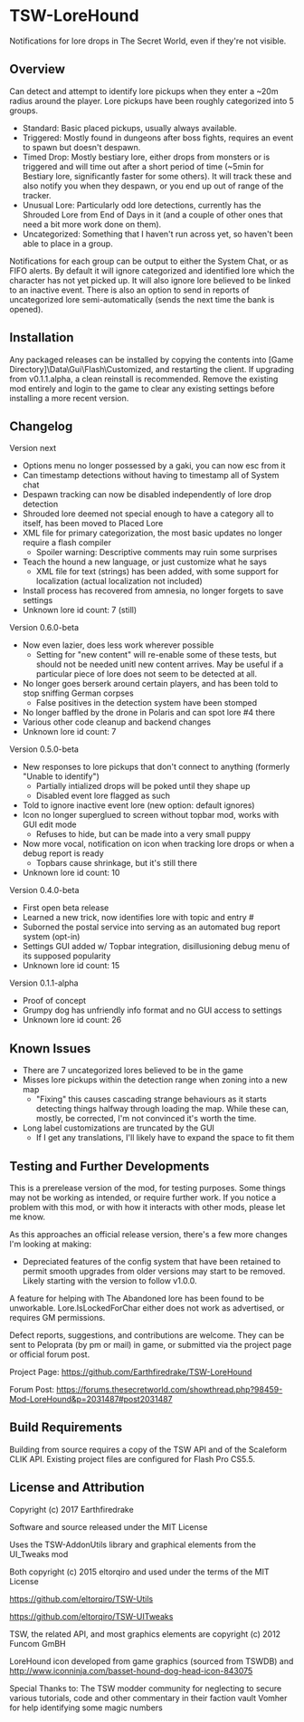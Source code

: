 # TSW-LoreHound
Notifications for lore drops in The Secret World, even if they're not visible.

## Overview
Can detect and attempt to identify lore pickups when they enter a ~20m radius around the player. Lore pickups have been roughly categorized into 5 groups.
+ Standard: Basic placed pickups, usually always available.
+ Triggered: Mostly found in dungeons after boss fights, requires an event to spawn but doesn't despawn.
+ Timed Drop: Mostly bestiary lore, either drops from monsters or is triggered and will time out after a short period of time (~5min for Bestiary lore, significantly faster for some others). It will track these and also notify you when they despawn, or you end up out of range of the tracker.
+ Unusual Lore: Particularly odd lore detections, currently has the Shrouded Lore from End of Days in it (and a couple of other ones that need a bit more work done on them).
+ Uncategorized: Something that I haven't run across yet, so haven't been able to place in a group.

Notifications for each group can be output to either the System Chat, or as FIFO alerts. By default it will ignore categorized and identified lore which the character has not yet picked up. It will also ignore lore believed to be linked to an inactive event. There is also an option to send in reports of uncategorized lore semi-automatically (sends the next time the bank is opened).

## Installation
Any packaged releases can be installed by copying the contents into [Game Directory]\Data\Gui\Flash\Customized, and restarting the client.
If upgrading from v0.1.1.alpha, a clean reinstall is recommended. Remove the existing mod entirely and login to the game to clear any existing settings before installing a more recent version.

## Changelog
Version next
+ Options menu no longer possessed by a gaki, you can now esc from it
+ Can timestamp detections without having to timestamp all of System chat
+ Despawn tracking can now be disabled independently of lore drop detection
+ Shrouded lore deemed not special enough to have a category all to itself, has been moved to Placed Lore
+ XML file for primary categorization, the most basic updates no longer require a flash compiler
  + Spoiler warning: Descriptive comments may ruin some surprises
+ Teach the hound a new language, or just customize what he says
  + XML file for text (strings) has been added, with some support for localization (actual localization not included)
+ Install process has recovered from amnesia, no longer forgets to save settings
+ Unknown lore id count: 7 (still)

Version 0.6.0-beta
+ Now even lazier, does less work wherever possible
  + Setting for "new content" will re-enable some of these tests, but should not be needed unitl new content arrives. May be useful if a particular piece of lore does not seem to be detected at all.
+ No longer goes berserk around certain players, and has been told to stop sniffing German corpses
  + False positives in the detection system have been stomped
+ No longer baffled by the drone in Polaris and can spot lore #4 there
+ Various other code cleanup and backend changes
+ Unknown lore id count: 7

Version 0.5.0-beta
+ New responses to lore pickups that don't connect to anything (formerly "Unable to identify")
  + Partially intialized drops will be poked until they shape up
  + Disabled event lore flagged as such
+ Told to ignore inactive event lore (new option: default ignores)
+ Icon no longer superglued to screen without topbar mod, works with GUI edit mode
  + Refuses to hide, but can be made into a very small puppy
+ Now more vocal, notification on icon when tracking lore drops or when a debug report is ready
  + Topbars cause shrinkage, but it's still there
+ Unknown lore id count: 10

Version 0.4.0-beta
+ First open beta release
+ Learned a new trick, now identifies lore with topic and entry #
+ Suborned the postal service into serving as an automated bug report system (opt-in)
+ Settings GUI added w/ Topbar integration, disillusioning debug menu of its supposed popularity
+ Unknown lore id count: 15

Version 0.1.1-alpha
+ Proof of concept
+ Grumpy dog has unfriendly info format and no GUI access to settings
+ Unknown lore id count:  26

## Known Issues
+ There are 7 uncategorized lores believed to be in the game
+ Misses lore pickups within the detection range when zoning into a new map
  + "Fixing" this causes cascading strange behaviours as it starts detecting things halfway through loading the map. While these can, mostly, be corrected, I'm not convinced it's worth the time.
+ Long label customizations are truncated by the GUI
  + If I get any translations, I'll likely have to expand the space to fit them

## Testing and Further Developments
This is a prerelease version of the mod, for testing purposes. Some things may not be working as intended, or require further work. If you notice a problem with this mod, or with how it interacts with other mods, please let me know.

As this approaches an official release version, there's a few more changes I'm looking at making:
+ Depreciated features of the config system that have been retained to permit smooth upgrades from older versions may start to be removed. Likely starting with the version to follow v1.0.0.

A feature for helping with The Abandoned lore has been found to be unworkable. Lore.IsLockedForChar either does not work as advertised, or requires GM permissions.

Defect reports, suggestions, and contributions are welcome. They can be sent to Peloprata (by pm or mail) in game, or submitted via the project page or official forum post.

Project Page: https://github.com/Earthfiredrake/TSW-LoreHound

Forum Post: https://forums.thesecretworld.com/showthread.php?98459-Mod-LoreHound&p=2031487#post2031487

## Build Requirements
Building from source requires a copy of the TSW API and of the Scaleform CLIK API. Existing project files are configured for Flash Pro CS5.5.

## License and Attribution
Copyright (c) 2017 Earthfiredrake

Software and source released under the MIT License

Uses the TSW-AddonUtils library and graphical elements from the UI_Tweaks mod

Both copyright (c) 2015 eltorqiro and used under the terms of the MIT License

https://github.com/eltorqiro/TSW-Utils

https://github.com/eltorqiro/TSW-UITweaks

TSW, the related API, and most graphics elements are copyright (c) 2012 Funcom GmBH

LoreHound icon developed from game graphics (sourced from TSWDB) and  http://www.iconninja.com/basset-hound-dog-head-icon-843075

Special Thanks to:
The TSW modder community for neglecting to secure various tutorials, code and other commentary in their faction vault
Vomher for help identifying some magic numbers
